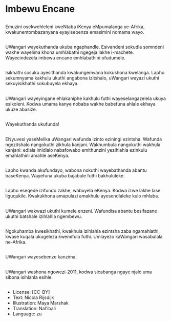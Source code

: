 # Imbewu Encane

##
Emuzini osekwehleleni kweNtaba iKenya eMpumalanga ye-Afrika, kwakunentombazanyana eyayisebenza emasimini nomama wayo.

##
UWangari wayekuthanda ukuba ngaphandle. Esivandeni sokudla somndeni wakhe wayelima khona umhlabathi ngegeja lakhe i-machete. Wayecindezela imbewu encane emhlabathini ofudumele.

##
Isikhathi sosuku ayesithanda kwakungemvana kokushona kwelanga. Lapho sekumnyama kakhulu ukuthi angabona izitshalo, uWangari wayazi ukuthi sekuyisikhathi sokubuyela ekhaya.

##
UWangari wayeyingane ehlakaniphe kakhulu futhi wayeselangazelela ukuya esikoleni. Kodwa umama kanye nobaba wakhe babefuna ahlale ekhaya ukuze abasize.

##
Wayekuthanda ukufunda!

##
ENyuvesi yaseMelika uWangari wafunda izinto eziningi ezintsha. Wafunda ngezitshalo nangokuthi zikhula kanjani. Wakhumbula nangokuthi wakhula kanjani: edlala imidlalo nabafowabo emithunzini yezihlahla ezinkulu emahlathini amahle aseKenya.

##
Lapho kwanda akufundayo, wabona nokuthi wayebathanda abantu baseKenya. Wayefuna ukuba bajabule futhi bakhululeke.

##
Lapho eseqede izifundo zakhe, wabuyela eKenya. Kodwa izwe lakhe lase liguqukile. Kwakukhona amapulazi amakhulu ayesendlaleke kulo mhlaba.

##
UWangari wakwazi ukuthi kumele enzeni. Wafundisa abantu besifazane ukuthi batshale izihlahla ngembewu.

##
Ngokuhamba kwesikhathi, kwakhula izihlahla ezintsha zaba ngamahlathi, kwase kuqala ukugeleza kwemifula futhi. Umlayezo kaWangari wasabalala ne-Afrika.

##
UWangari wayesebenze kanzima.

##
UWangari washona ngowezi-2011, kodwa sicabanga ngaye njalo uma sibona isihlahla esihle.

##
* License: [CC-BY]
* Text: Nicola Rijsdijk
* Illustration: Maya Marshak
* Translation: Nal'ibali
* Language: zu
